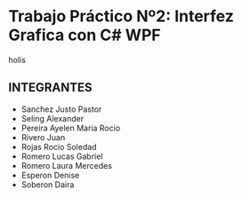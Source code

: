 # Trabajo Práctico Nº2: Interfez Grafica con C# WPF

holis

## INTEGRANTES

- Sanchez Justo Pastor
- Seling Alexander
- Pereira Ayelen Maria Rocio
- Rivero Juan
- Rojas Rocio Soledad
- Romero Lucas Gabriel
- Romero Laura Mercedes
- Esperon Denise
- Soberon Daira

